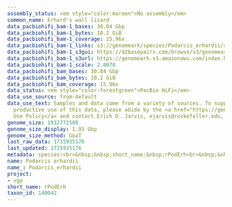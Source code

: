 ```yaml
---
assembly_status: <em style="color:maroon">No assembly</em>
common_name: Erhard's wall lizard
data_pacbiohifi_bam-1_bases: 30.84 Gbp
data_pacbiohifi_bam-1_bytes: 10.2 GiB
data_pacbiohifi_bam-1_coverage: 15.96x
data_pacbiohifi_bam-1_links: s3://genomeark/species/Podarcis_erhardii/rPodErh1/genomic_data/pacbio_hifi/<br>
data_pacbiohifi_bam-1_s3gui: https://42basepairs.com/browse/s3/genomeark/species/Podarcis_erhardii/rPodErh1/genomic_data/pacbio_hifi/
data_pacbiohifi_bam-1_s3url: https://genomeark.s3.amazonaws.com/index.html?prefix=species/Podarcis_erhardii/rPodErh1/genomic_data/pacbio_hifi/
data_pacbiohifi_bam-1_scale: 2.8078
data_pacbiohifi_bam_bases: 30.84 Gbp
data_pacbiohifi_bam_bytes: 10.2 GiB
data_pacbiohifi_bam_coverage: 15.96x
data_status: <em style="color:forestgreen">PacBio HiFi</em>
data_use_source: from-default
data_use_text: Samples and data come from a variety of sources. To support fair and
  productive use of this data, please abide by the <a href="https://genome10k.soe.ucsc.edu/data-use-policies/">Data
  Use Policy</a> and contact Erich D. Jarvis, ejarvis@rockefeller.edu, with any questions.
genome_size: 1932772500
genome_size_display: 1.93 Gbp
genome_size_method: GoaT
last_raw_data: 1715935176
last_updated: 1715935176
metadata: species:<br>&nbsp;&nbsp;short_name:&nbsp;rPodErh<br>&nbsp;&nbsp;name:&nbsp;Podarcis&nbsp;erhardii<br>&nbsp;&nbsp;taxon_id:&nbsp;140042<br>&nbsp;&nbsp;common_name:&nbsp;Erhard's&nbsp;wall&nbsp;lizard<br>&nbsp;&nbsp;order:<br>&nbsp;&nbsp;&nbsp;&nbsp;name:&nbsp;Squamata<br>&nbsp;&nbsp;family:<br>&nbsp;&nbsp;&nbsp;&nbsp;name:&nbsp;Lacertidae<br>&nbsp;&nbsp;individuals:<br>&nbsp;&nbsp;&nbsp;&nbsp;-&nbsp;short_name:&nbsp;rPodErh1<br>&nbsp;&nbsp;&nbsp;&nbsp;&nbsp;&nbsp;biosample_id:&nbsp;SAMEA115336771<br>&nbsp;&nbsp;&nbsp;&nbsp;&nbsp;&nbsp;sex:&nbsp;female<br>&nbsp;&nbsp;genome_size:&nbsp;1932772500<br>&nbsp;&nbsp;genome_size_method:&nbsp;GoaT<br>&nbsp;&nbsp;project:&nbsp;[&nbsp;vgp&nbsp;]<br>
name: Podarcis erhardii
name_: Podarcis_erhardii
project:
- vgp
short_name: rPodErh
taxon_id: 140042
---
```

